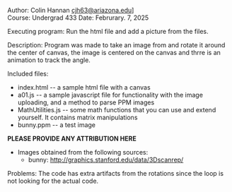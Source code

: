 Author: Colin Hannan cjh63@ariazona.edu]  
Course: Undergrad 433
Date: Februrary. 7, 2025

Executing program:
Run the html file and add a picture from the files.

Description:
Program was made to take an image from and rotate it around the center of canvas, the image is centered on the canvas and thrre is an animation to track the angle.


Included files:
* index.html    -- a sample html file with a canvas
* a01.js        -- a sample javascript file for functionality with the image uploading, and a method to parse PPM images
* MathUtilities.js		-- some math functions that you can use and extend yourself. It contains matrix manipulations
* bunny.ppm     -- a test image


**PLEASE PROVIDE ANY ATTRIBUTION HERE**
* Images obtained from the following sources:
  * bunny: http://graphics.stanford.edu/data/3Dscanrep/  

Problems: The code has extra artifacts from the rotations since the loop is not looking for the actual code.

